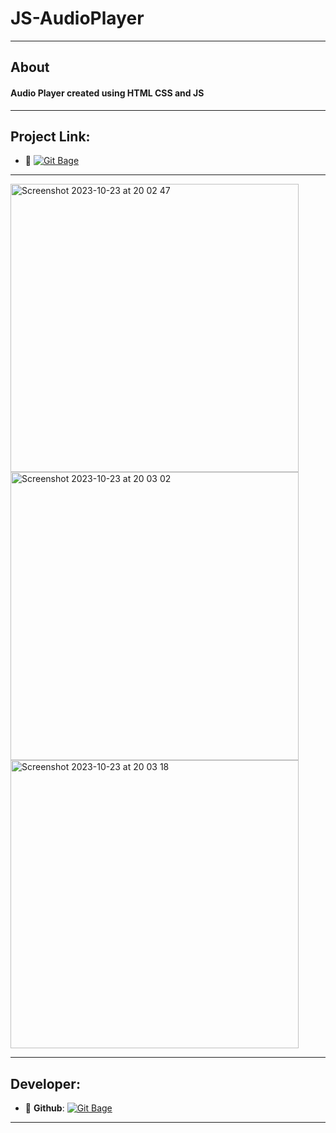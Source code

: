 
# JS-AudioPlayer
---
## About
#### Audio Player created using HTML CSS and JS 
---
## Project Link:

- :link: [![Git Bage](https://img.shields.io/badge/-JSAudioPlayer-green?style=plastic&logo=googlechrome&logoColor=red)](https://uahig.github.io/JS-AudioPlayer/)

---


<img width="461" alt="Screenshot 2023-10-23 at 20 02 47" src="https://github.com/UAHIG/JS-AudioPlayer/assets/122532676/23c4aabd-d8b5-42fe-a6d9-eda78b6ee047">
<img width="461" alt="Screenshot 2023-10-23 at 20 03 02" src="https://github.com/UAHIG/JS-AudioPlayer/assets/122532676/0f45ce38-63b7-4d20-a1f9-200a2d13487b">
<img width="461" alt="Screenshot 2023-10-23 at 20 03 18" src="https://github.com/UAHIG/JS-AudioPlayer/assets/122532676/2982b392-31f2-460f-8712-93d028d3d86d">


<!-- <p align="center">
      <img src="Project Logo Url" width="726">
</p>

<p align="center">
   <img src="" alt="Unity Version">
   <img src="" alt="Game Version">
   <img src="" alt="License">
</p> -->
---
## Developer:
- :floppy_disk: **Github**: [![Git Bage](https://img.shields.io/badge/-UAHIG-red?style=plastic&logo=Github&logoColor=black)](https://github.com/UAHIG)
---




<!-- ## License -->

